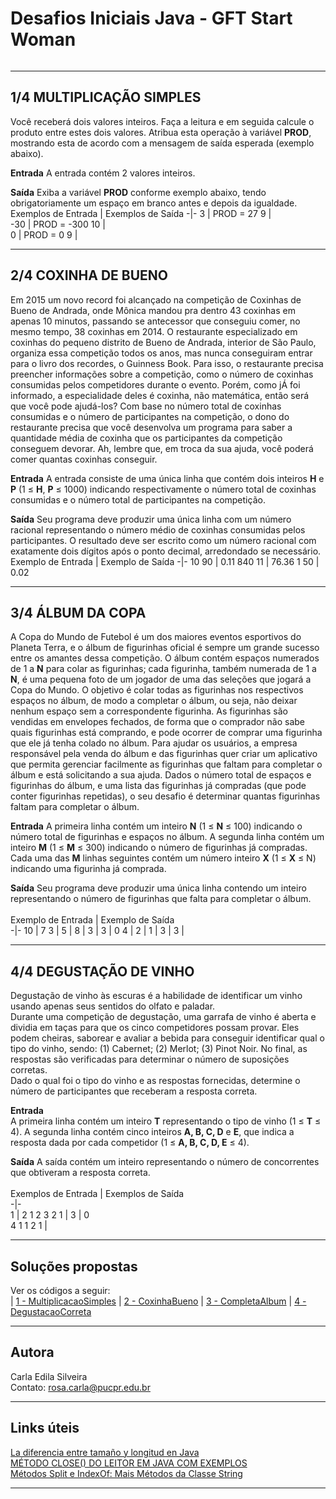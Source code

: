 # Desafios Iniciais Java - GFT Start Woman

<p align="justify"><img src=""></p>

---

## 1/4 MULTIPLICAÇÃO SIMPLES  
Você receberá dois valores inteiros. Faça a leitura e em seguida calcule o produto entre estes dois valores. Atribua esta operação à variável **PROD**, mostrando esta de acordo com a mensagem de saída esperada (exemplo abaixo).   

**Entrada**
A entrada contém 2 valores inteiros.

**Saída**
Exiba a variável **PROD** conforme exemplo abaixo, tendo obrigatoriamente um espaço em branco antes e depois da igualdade.
</br>
Exemplos de Entrada | Exemplos de Saída
-|-
3 | PROD = 27
9 |                   
-30 | PROD = -300
10 | 	
0 | PROD = 0
9 |

---

## 2/4 COXINHA DE BUENO
Em 2015 um novo record foi alcançado na competição de Coxinhas de Bueno de Andrada, onde Mônica mandou pra dentro 43 coxinhas em apenas 10 minutos, passando se antecessor que conseguiu comer, no mesmo tempo, 38 coxinhas em 2014.
O restaurante especializado em coxinhas do pequeno distrito de Bueno de Andrada, interior de São Paulo, organiza essa competição todos os anos, mas nunca conseguiram entrar para o livro dos recordes, o Guinness Book. Para isso, o restaurante precisa preencher informações sobre a competição, como o número de coxinhas consumidas pelos competidores durante o evento. 
Porém, como jÁ foi informado, a especialidade deles é coxinha, não matemática, então será que você pode ajudá-los? Com base no número total de coxinhas consumidas e o número de participantes na competição, o dono do restaurante precisa que você desenvolva um programa para saber a quantidade média de coxinha que os participantes da competição conseguem devorar.
Ah, lembre que, em troca da sua ajuda, você poderá comer quantas coxinhas conseguir.

**Entrada**
A entrada consiste de uma única linha que contém dois inteiros **H** e **P** (1 ≤ **H**, **P** ≤ 1000) indicando respectivamente o número total de coxinhas consumidas e o número total de participantes na competição.

**Saída**
Seu programa deve produzir uma única linha com um número racional representando o número médio de coxinhas consumidas pelos participantes. O resultado deve ser escrito como um número racional com exatamente dois dígitos após o ponto decimal, arredondado se necessário.
</br>
Exemplo de Entrada | Exemplo de Saída
-|-
10 90 | 0.11
840 11 | 76.36
1 50 | 0.02

---

## 3/4 ÁLBUM DA COPA
A Copa do Mundo de Futebol é um dos maiores eventos esportivos do Planeta Terra, e o álbum de figurinhas oficial é sempre um grande sucesso entre os amantes dessa competição. O álbum contém espaços numerados de 1 a **N** para colar as figurinhas; cada figurinha, também numerada de 1 a **N**, é uma pequena foto de um jogador de uma das seleções que jogará a Copa do Mundo. O objetivo é colar todas as figurinhas nos respectivos espaços no álbum, de modo a completar o álbum, ou seja, não deixar nenhum espaço sem a correspondente figurinha.
As figurinhas são vendidas em envelopes fechados, de forma que o comprador não sabe quais figurinhas está comprando, e pode ocorrer de comprar uma figurinha que ele já tenha colado no álbum.
Para ajudar os usuários, a empresa responsável pela venda do álbum e das figurinhas quer criar um aplicativo que permita gerenciar facilmente as figurinhas que faltam para completar o álbum e está solicitando a sua ajuda.
Dados o número total de espaços e figurinhas do álbum, e uma lista das figurinhas já compradas (que pode conter figurinhas repetidas), o seu desafio é determinar quantas figurinhas faltam para completar o álbum.

**Entrada**
A primeira linha contém um inteiro **N** (1 ≤ **N** ≤ 100) indicando o número total de figurinhas e espaços no álbum. A segunda linha contém um inteiro **M** (1 ≤ **M** ≤ 300) indicando o número de figurinhas já compradas. Cada uma das **M** linhas seguintes contém um número inteiro **X** (1 ≤ **X** ≤ N) indicando uma figurinha já comprada.

**Saída**
Seu programa deve produzir uma única linha contendo um inteiro representando o número de figurinhas que falta para completar o álbum.  
</br> 
Exemplo de Entrada | Exemplo de Saída  
-|-
10 | 7
3 |
5 |
8 |
3 |
3 | 0
4 |
2 |
1 |
3 |
3 | 

---  

## 4/4 DEGUSTAÇÃO DE VINHO  
Degustação de vinho às escuras é a habilidade de identificar um vinho usando apenas seus sentidos do olfato e paladar.  
Durante uma competição de degustação, uma garrafa de vinho é aberta e dividia em taças para que os cinco competidores possam provar. Eles podem cheiras, saborear e avaliar a bebida para conseguir identificar qual o tipo do vinho, sendo: (1) Cabernet; (2) Merlot; (3) Pinot Noir. No final, as respostas são verificadas para determinar o número de suposições corretas.  
Dado o qual foi o tipo do vinho e as respostas fornecidas, determine o número de participantes que receberam a resposta correta.  

**Entrada**  
A primeira linha contém um inteiro **T** representando o tipo de vinho (1 ≤ **T** ≤ 4). A segunda linha contém cinco inteiros **A, B, C, D** e **E**, que indica a resposta dada por cada competidor (1 ≤ **A, B, C, D, E** ≤ 4).

**Saída**
A saída contém um inteiro representando o número de concorrentes que obtiveram a resposta correta.
</br>  
Exemplos de Entrada | Exemplos de Saída  
-|-  
1 | 2
1 2 3 2 1 |
3 | 0  
4 1 1 2 1 |  

---  

## Soluções propostas  

Ver os códigos a seguir:  
| [1 - MultiplicacaoSimples]() | [2 - CoxinhaBueno]() | [3 - CompletaAlbum]() | [4 - DegustacaoCorreta]()  

---  

## Autora  

Carla Edila Silveira  
Contato: rosa.carla@pucpr.edu.br  

---  

## Links úteis  

[La diferencia entre tamaño y longitud en Java](https://www.delftstack.com/es/howto/java/size-vs-length-in-java/)  
[MÉTODO CLOSE() DO LEITOR EM JAVA COM EXEMPLOS](https://acervolima.com/metodo-close-do-leitor-em-java-com-exemplos/#:~:text=O%20m%C3%A9todo%20close()%20de,estiver%20fechado%2C%20n%C3%A3o%20ter%C3%A1%20efeito.)  
[Métodos Split e IndexOf: Mais Métodos da Classe String](https://www.devmedia.com.br/metodos-split-e-indexof-mais-metodos-da-classe-string/23458#:~:text=O%20Split%20%C3%A9%20usado%20para,%E2%80%9Cagente%E2%80%9D%20divisor%20da%20mesma.)  

---  
